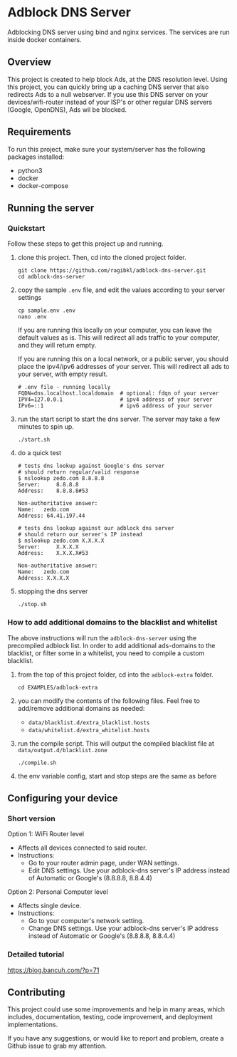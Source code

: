 # Adblock DNS Server
Adblocking DNS server using bind and nginx services. The services are run inside docker containers.

## Overview
This project is created to help block Ads, at the DNS resolution level.
Using this project, you can quickly bring up a caching DNS server that also redirects Ads to a null webserver.
If you use this DNS server on your devices/wifi-router instead of your ISP's or other regular DNS servers (Google, OpenDNS), Ads wil be blocked.

## Requirements
To run this project, make sure your system/server has the following packages installed: 
- python3
- docker
- docker-compose

## Running the server

### Quickstart

Follow these steps to get this project up and running.

1. clone this project. Then, cd into the cloned project folder.
    ```
    git clone https://github.com/ragibkl/adblock-dns-server.git
    cd adblock-dns-server
    ```

2. copy the sample `.env` file, and edit the values according to your server settings
    ```
    cp sample.env .env
    nano .env
    ```
    If you are running this locally on your computer, you can leave the default values as is. This will redirect all ads traffic to your computer, and they will return empty.

    If you are running this on a local network, or a public server, you should place the ipv4/ipv6 addresses of your server. This will redirect all ads to your server, with empty result.

    ```
    # .env file - running locally
    FQDN=dns.localhost.localdomain  # optional: fdqn of your server
    IPV4=127.0.0.1                  # ipv4 address of your server
    IPv6=::1                        # ipv6 address of your server
    ```

3. run the start script to start the dns server. The server may take a few minutes to spin up.
    ```
    ./start.sh
    ```

4. do a quick test   
    ```shell
    # tests dns lookup against Google's dns server
    # should return regular/valid response
    $ nslookup zedo.com 8.8.8.8
    Server:		8.8.8.8
    Address:	8.8.8.8#53
    
    Non-authoritative answer:
    Name:	zedo.com
    Address: 64.41.197.44
    
    # tests dns lookup against our adblock dns server
    # should return our server's IP instead
    $ nslookup zedo.com X.X.X.X
    Server:		X.X.X.X
    Address:	X.X.X.X#53
    
    Non-authoritative answer:
    Name:	zedo.com
    Address: X.X.X.X
    ```

5. stopping the dns server       
    ```
    ./stop.sh
    ```

### How to add additional domains to the blacklist and whitelist

The above instructions will run the `adblock-dns-server` using the precompiled adblock list. In order to add additional ads-domains to the blacklist, or filter some in a whitelist, you need to compile a custom blacklist.

1. from the top of this project folder, cd into the `adblock-extra` folder.
    ```
    cd EXAMPLES/adblock-extra
    ```

2. you can modify the contents of the following files. Feel free to add/remove additional domains as needed:
    - `data/blacklist.d/extra_blacklist.hosts`
    - `data/whitelist.d/extra_whitelist.hosts`

3. run the compile script. This will output the compiled blacklist file at `data/output.d/blacklist.zone`
    ```
    ./compile.sh
    ```

4. the env variable config, start and stop steps are the same as before

## Configuring your device

### Short version
Option 1: WiFi Router level
- Affects all devices connected to said router.
- Instructions: 
    - Go to your router admin page, under WAN settings.
    - Edit DNS settings. Use your adblock-dns server's IP address instead of Automatic or Google's (8.8.8.8, 8.8.4.4)

Option 2: Personal Computer level
- Affects single device.
- Instructions: 
    - Go to your computer's network setting.
    - Change DNS settings. Use your adblock-dns server's IP address instead of Automatic or Google's (8.8.8.8, 8.8.4.4)
    
### Detailed tutorial
https://blog.bancuh.com/?p=71


## Contributing
This project could use some improvements and help in many areas, which includes, documentation, testing, code improvement, and deployment implementations.

If you have any suggestions, or would like to report and problem, create a Github issue to grab my attention.
